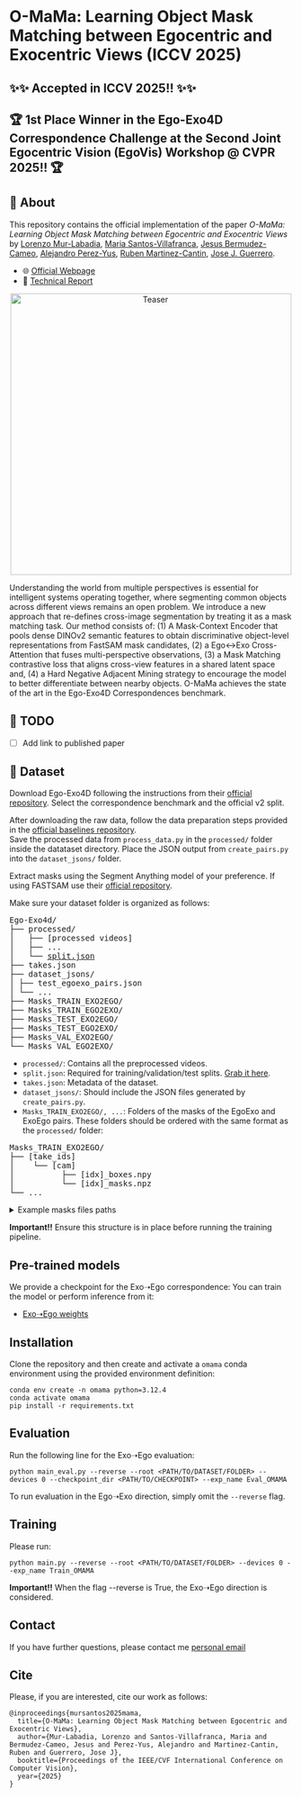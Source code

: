 # O-MaMa: Learning Object Mask Matching between Egocentric and Exocentric Views (ICCV 2025)

## ✨✨ Accepted in ICCV 2025!! ✨✨
## 🏆 1st Place Winner in the Ego-Exo4D Correspondence Challenge at the Second Joint Egocentric Vision (EgoVis) Workshop @ CVPR 2025!! 🏆


## 🚀 About
This repository contains the official implementation of the paper *O-MaMa: Learning Object Mask Matching between Egocentric and Exocentric Views* by [Lorenzo Mur-Labadia](https://sites.google.com/unizar.es/lorenzo-mur-labadia/inicio), [Maria Santos-Villafranca](https://maria-sanvil.github.io/), [Jesus Bermudez-Cameo](https://jesusbermudezcameo.github.io/), [Alejandro Perez-Yus](https://i3a.unizar.es/es/investigadores/alejandro-perez-yus), [Ruben Martinez-Cantin](https://webdiis.unizar.es/~rmcantin/), [Jose J. Guerrero](http://webdiis.unizar.es/~jguerrer/).


- 🌐 [Official Webpage](https://maria-sanvil.github.io/O-MaMa/)
- 📝 [Technical Report](https://arxiv.org/pdf/2506.06026)
<!-- - 📃 [Paper](https://arxiv.org/pdf/2506.06026) – Read the paper! -->



<p align="center">
  <img src="assets/teaser.png" alt="Teaser" width="500"/>
</p>


Understanding the world from multiple perspectives is essential for intelligent systems operating together, where segmenting common objects across different views remains an open problem. We introduce a new approach that re-defines cross-image segmentation by treating it as a mask matching task. Our method consists of: (1) A Mask-Context Encoder that pools dense DINOv2 semantic features to obtain discriminative object-level representations from FastSAM mask candidates, (2) a Ego↔Exo Cross-Attention that fuses multi-perspective observations, (3) a Mask Matching contrastive loss that aligns cross-view features in a shared latent space and, (4) a Hard Negative Adjacent Mining strategy to encourage the model to better differentiate between nearby objects. O-MaMa achieves the state of the art in the Ego-Exo4D Correspondences benchmark.

## 📝 TODO

- [ ] Add link to published paper

## 📁 Dataset

Download Ego-Exo4D following the instructions from their [official repository](https://github.com/facebookresearch/Ego4d/blob/main/ego4d/egoexo/download/README.md). Select the correspondence benchmark and the official v2 split.

After downloading the raw data, follow the data preparation steps provided in the [official baselines repository](https://github.com/EGO4D/ego-exo4d-relation/tree/main/correspondence/SegSwap).  
Save the processed data from `process_data.py` in the `processed/` folder inside the datataset directory. Place the JSON output from `create_pairs.py` into the `dataset_jsons/` folder.


Extract masks using the Segment Anything model of your preference. If using FASTSAM use their [official repository](https://github.com/CASIA-IVA-Lab/FastSAM).


Make sure your dataset folder is organized as follows:

<pre>
Ego-Exo4d/
├── processed/
│   ├── [processed videos]
│   ├── ...
│   └── <a href="https://github.com/EGO4D/ego-exo4d-relation/blob/main/correspondence/SegSwap/data/split.json">split.json</a>
├── takes.json
├── dataset_jsons/
│ ├── test_egoexo_pairs.json
│ └── ...
├── Masks_TRAIN_EXO2EGO/
├── Masks_TRAIN_EGO2EXO/
├── Masks_TEST_EXO2EGO/
├── Masks_TEST_EGO2EXO/
├── Masks_VAL_EXO2EGO/
└── Masks_VAL_EGO2EXO/
</pre>


- `processed/`: Contains all the preprocessed videos.
- `split.json`: Required for training/validation/test splits. [Grab it here](https://github.com/EGO4D/ego-exo4d-relation/blob/main/correspondence/SegSwap/data/split.json).
- `takes.json`: Metadata of the dataset.
- `dataset_jsons/`: Should include the JSON files generated by `create_pairs.py`.
- `Masks_TRAIN_EXO2EGO/, ...`: Folders of the masks of the EgoExo and ExoEgo pairs. These folders should be ordered with the same format as the `processed/` folder:

<pre>
Masks_TRAIN_EXO2EGO/
├── [take_ids]
│    └── [cam]
│          ├── [idx]_boxes.npy
│          └── [idx]_masks.npz
└── ...
</pre>

<details>
<summary>Example masks files paths</summary>

```plaintext
Masks_TRAIN_EXO2EGO/c8b9dc5b-8467-40d2-ab27-27923abcb054/aria01_214-1/6240_boxes.npy  
Masks_TRAIN_EXO2EGO/c8b9dc5b-8467-40d2-ab27-27923abcb054/aria01_214-1/6240_masks.npz
```

</details>

**Important!!** Ensure this structure is in place before running the training pipeline.


## Pre-trained models

We provide a checkpoint for the Exo➝Ego correspondence:
You can train the model or perform inference from it:
- [Exo➝Ego weights](https://drive.google.com/file/d/1EwFs5TXwGaJR7nkt_ldmotHAP9UqvLAU/view?usp=sharing)


## Installation

Clone the repository and then create and activate a `omama` conda environment using the provided environment definition:

```shell
conda env create -n omama python=3.12.4
conda activate omama
pip install -r requirements.txt
```

## Evaluation

Run the following line for the Exo➝Ego evaluation:

```shell
python main_eval.py --reverse --root <PATH/TO/DATASET/FOLDER> --devices 0 --checkpoint_dir <PATH/TO/CHECKPOINT> --exp_name Eval_OMAMA
```

To run evaluation in the Ego➝Exo direction, simply omit the `--reverse` flag.


## Training

Please run:

```shell
python main.py --reverse --root <PATH/TO/DATASET/FOLDER> --devices 0 --exp_name Train_OMAMA
```

**Important!!** When the flag --reverse is True, the Exo➝Ego direction is considered.


## Contact
If you have further questions, please contact me [personal email](m.santos@unizar.es)

## Cite
Please, if you are interested, cite our work as follows:
```
@inproceedings{mursantos2025mama,
  title={O-MaMa: Learning Object Mask Matching between Egocentric and Exocentric Views},
  author={Mur-Labadia, Lorenzo and Santos-Villafranca, Maria and Bermudez-Cameo, Jesus and Perez-Yus, Alejandro and Martinez-Cantin, Ruben and Guerrero, Jose J},
  booktitle={Proceedings of the IEEE/CVF International Conference on Computer Vision},
  year={2025}
}
```
